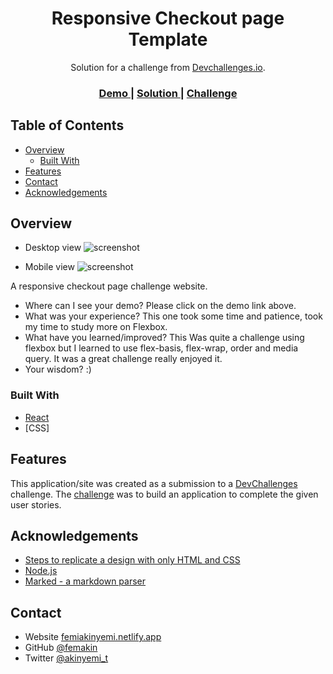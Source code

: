 <!-- Please update value in the {}  -->

<h1 align="center">Responsive Checkout page Template</h1>

<div align="center">
   Solution for a challenge from  <a href="http://devchallenges.io" target="_blank">Devchallenges.io</a>.
</div>

<div align="center">
  <h3>
    <a href="https://checkoutpaged.netlify.app/">
      Demo
    </a>
    <span> | </span>
    <a href="https://github.com/femakin/Checkout-Page">
      Solution
    </a>
    <span> | </span>
    <a href="https://devchallenges.io/challenges/0J1NxxGhOUYVqihwegfO">
      Challenge
    </a>
  </h3>
</div>

<!-- TABLE OF CONTENTS -->

## Table of Contents

- [Overview](#overview)
  - [Built With](#built-with)
- [Features](#features)
- [Contact](#contact)
- [Acknowledgements](#acknowledgements)

<!-- OVERVIEW -->

## Overview

- Desktop view
![screenshot](https://res.cloudinary.com/femakin/image/upload/v1609183292/checkout_1_nepdvh.jpg)


- Mobile view
![screenshot](https://res.cloudinary.com/femakin/image/upload/v1609183308/checkout_2_wa9phe.jpg)


 A responsive checkout page challenge website.

- Where can I see your demo? Please click on the demo link above.
- What was your experience? This one took some time and patience, took my time to study more on Flexbox.
- What have you learned/improved? This Was quite a challenge using flexbox but I learned to use flex-basis, flex-wrap, order and media query. It was a great challenge really enjoyed it.
- Your wisdom? :)

### Built With

<!-- This section should list any major frameworks that you built your project using. Here are a few examples.-->

- [React](https://reactjs.org/)
- [CSS]


## Features

<!-- List the features of your application or follow the template. Don't share the figma file here :) -->

This application/site was created as a submission to a [DevChallenges](https://devchallenges.io/challenges) challenge. The [challenge](https://devchallenges.io/challenges/Jymh2b2FyebRTUljkNcb) was to build an application to complete the given user stories.

## Acknowledgements

<!-- This section should list any articles or add-ons/plugins that helps you to complete the project. This is optional but it will help you in the future. For exmpale -->

- [Steps to replicate a design with only HTML and CSS](https://devchallenges-blogs.web.app/how-to-replicate-design/)
- [Node.js](https://nodejs.org/)
- [Marked - a markdown parser](https://github.com/chjj/marked)

## Contact

- Website [femiakinyemi.netlify.app](https://femiakinyemi.netlify.app/)
- GitHub [@femakin](https://github.com/femakin/)
- Twitter [@akinyemi_t](https://twitter.com/akinyemi_t/)
